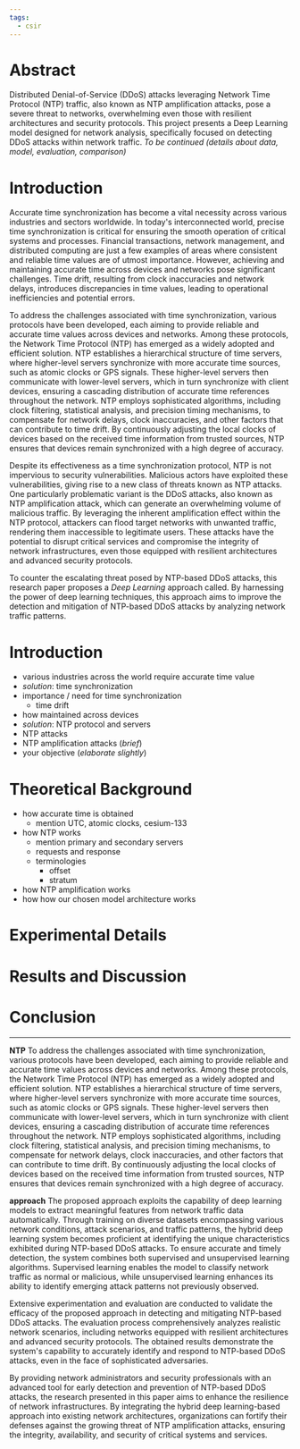 ```yaml
---
tags:
  - csir
---
```

# Abstract
Distributed Denial-of-Service (DDoS) attacks leveraging Network Time Protocol (NTP) traffic, also known as NTP amplification attacks, pose a severe threat to networks, overwhelming even those with resilient architectures and security protocols. This project presents a Deep Learning model designed for network analysis, specifically focused on detecting DDoS attacks within network traffic. *To be continued (details about data, model, evaluation, comparison)*

# Introduction
Accurate time synchronization has become a vital necessity across various industries and sectors worldwide. In today's interconnected world, precise time synchronization is critical for ensuring the smooth operation of critical systems and processes. Financial transactions, network management, and distributed computing are just a few examples of areas where consistent and reliable time values are of utmost importance. However, achieving and maintaining accurate time across devices and networks pose significant challenges. Time drift, resulting from clock inaccuracies and network delays, introduces discrepancies in time values, leading to operational inefficiencies and potential errors.

To address the challenges associated with time synchronization, various protocols have been developed, each aiming to provide reliable and accurate time values across devices and networks. Among these protocols, the Network Time Protocol (NTP) has emerged as a widely adopted and efficient solution. NTP establishes a hierarchical structure of time servers, where higher-level servers synchronize with more accurate time sources, such as atomic clocks or GPS signals. These higher-level servers then communicate with lower-level servers, which in turn synchronize with client devices, ensuring a cascading distribution of accurate time references throughout the network. NTP employs sophisticated algorithms, including clock filtering, statistical analysis, and precision timing mechanisms, to compensate for network delays, clock inaccuracies, and other factors that can contribute to time drift. By continuously adjusting the local clocks of devices based on the received time information from trusted sources, NTP ensures that devices remain synchronized with a high degree of accuracy.

Despite its effectiveness as a time synchronization protocol, NTP is not impervious to security vulnerabilities. Malicious actors have exploited these vulnerabilities, giving rise to a new class of threats known as NTP attacks. One particularly problematic variant is the DDoS attacks, also known as NTP amplification attack, which can generate an overwhelming volume of malicious traffic. By leveraging the inherent amplification effect within the NTP protocol, attackers can flood target networks with unwanted traffic, rendering them inaccessible to legitimate users. These attacks have the potential to disrupt critical services and compromise the integrity of network infrastructures, even those equipped with resilient architectures and advanced security protocols.

To counter the escalating threat posed by NTP-based DDoS attacks, this research paper proposes a *Deep Learning* approach called. By harnessing the power of deep learning techniques, this approach aims to improve the detection and mitigation of NTP-based DDoS attacks by analyzing network traffic patterns. 

# Introduction
- various industries across the world require accurate time value
- *solution*: time synchronization
- importance / need for time synchronization
	- time drift
- how maintained across devices 
- *solution*: NTP protocol and servers
- NTP attacks
- NTP amplification attacks (*brief*)
- your objective (*elaborate slightly*)

# Theoretical Background
- how accurate time is obtained
	- mention UTC, atomic clocks, cesium-133
- how NTP works
	- mention primary and secondary servers
	- requests and response
	- terminologies
		- offset
		- stratum
- how NTP amplification works
- how how our chosen model architecture works

# Experimental Details

# Results and Discussion

# Conclusion

---
**NTP**
To address the challenges associated with time synchronization, various protocols have been developed, each aiming to provide reliable and accurate time values across devices and networks. Among these protocols, the Network Time Protocol (NTP) has emerged as a widely adopted and efficient solution. NTP establishes a hierarchical structure of time servers, where higher-level servers synchronize with more accurate time sources, such as atomic clocks or GPS signals. These higher-level servers then communicate with lower-level servers, which in turn synchronize with client devices, ensuring a cascading distribution of accurate time references throughout the network. NTP employs sophisticated algorithms, including clock filtering, statistical analysis, and precision timing mechanisms, to compensate for network delays, clock inaccuracies, and other factors that can contribute to time drift. By continuously adjusting the local clocks of devices based on the received time information from trusted sources, NTP ensures that devices remain synchronized with a high degree of accuracy.

**approach**
The proposed approach exploits the capability of deep learning models to extract meaningful features from network traffic data automatically. Through training on diverse datasets encompassing various network conditions, attack scenarios, and traffic patterns, the hybrid deep learning system becomes proficient at identifying the unique characteristics exhibited during NTP-based DDoS attacks. To ensure accurate and timely detection, the system combines both supervised and unsupervised learning algorithms. Supervised learning enables the model to classify network traffic as normal or malicious, while unsupervised learning enhances its ability to identify emerging attack patterns not previously observed.

Extensive experimentation and evaluation are conducted to validate the efficacy of the proposed approach in detecting and mitigating NTP-based DDoS attacks. The evaluation process comprehensively analyzes realistic network scenarios, including networks equipped with resilient architectures and advanced security protocols. The obtained results demonstrate the system's capability to accurately identify and respond to NTP-based DDoS attacks, even in the face of sophisticated adversaries.

By providing network administrators and security professionals with an advanced tool for early detection and prevention of NTP-based DDoS attacks, the research presented in this paper aims to enhance the resilience of network infrastructures. By integrating the hybrid deep learning-based approach into existing network architectures, organizations can fortify their defenses against the growing threat of NTP amplification attacks, ensuring the integrity, availability, and security of critical systems and services.
